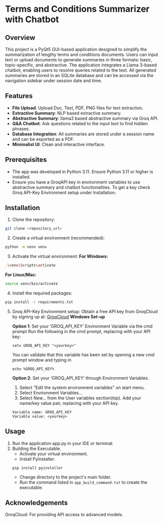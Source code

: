 # Terms and Conditions Summarizer with Chatbot
## Overview
This project is a PyQt5 GUI-based application designed to simplify the summarization of lengthy terms and conditions documents. Users can input text or upload documents to generate summaries in three formats: basic, topic-specific, and abstractive. The application integrates a Llama 3-based chatbot, enabling users to resolve queries related to the text. All generated summaries are stored in an SQLite database and can be accessed via the navigation sidebar under session date and time.

## Features
- **File Upload**: Upload Doc, Text, PDF, PNG files for text extraction.
- **Extractive Summary**: NLP based extractive summary.
- **Abstractive Summary**: llama3 based abstractive summary via Groq API.
- **Q&A Chatbot**: Ask questions related to the input text to find hidden phrases.
- **Database Integration**: All summaries are stored under a session name and can be exported as a PDF.
- **Minimalist UI**: Clean and interactive interface.

## Prerequisites
- The app was developed in Python 3.11. Ensure Python 3.11 or higher is installed.
- Ensure you have a GroqAPI key in environment variables to use abstractive summary and chatbot functionalities. To get a key check Groq API-Key Environment setup under Installation.

## Installation

1. Clone the repository:
```bash
git clone <repository_url>
```

2. Create a virtual environment (recommended):
```bash
python -m venv venv
```

3. Activate the virtual environment:
**For Windows:**
```bash
.\venv\Scripts\activate
```
**For Linux/Mac:**
```bash
source venv/bin/activate
```
4. Install the required packages:
```bash
pip install -r requirements.txt
```
5. Groq API-Key Environment setup:
   Obtain a free API key from GroqCloud by signing up at: [GroqCloud](https://console.groq.com/keys)
   **Windows Set-up**

   **Option 1**: Set your ‘GROQ_API_KEY’ Environment Variable via the cmd prompt
   Run the following in the cmd prompt, replacing <yourkey> with your API key:
   ```
   setx GROQ_API_KEY "<yourkey>"
   ```
   You can validate that this variable has been set by opening a new cmd prompt window and typing in 
   ```
   echo %GROQ_API_KEY%
   ```

   **Option 2**: Set your ‘GROQ_API_KEY’ through Environment Variables.
   1. Select "Edit the system environment variables" on start menu.
   2. Select Environment Variables...
   3. Select New… from the User variables section(top). Add your name/key value pair, replacing <yourkey> with your API key.
   ````
   Variable name: GROQ_API_KEY
   Variable value: <yourkey>
   ````
   
## Usage
1. Run the application app.py in your IDE or terminal.
2. Building the Executable.
   - Activate your virtual environment.
   - Install PyInstaller:
   ````
   pip install pyinstaller
   ````
   - Change directory to the project's main folder.
   - Run the command listed in `app_build_command.txt` to create the executable.


## Acknowledgements
GroqCloud: For providing API access to advanced models.
